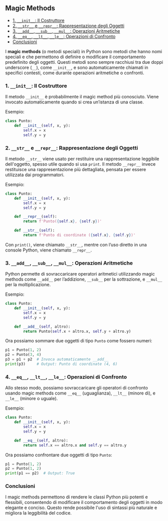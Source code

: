 ## Magic Methods  <!-- omit in toc -->

- [1. `__init__`: Il Costruttore](#1-__init__-il-costruttore)
- [2. `__str__` e `__repr__`: Rappresentazione degli Oggetti](#2-__str__-e-__repr__-rappresentazione-degli-oggetti)
- [3. `__add__`, `__sub__`, `__mul__`: Operazioni Aritmetiche](#3-__add__-__sub__-__mul__-operazioni-aritmetiche)
- [4. `__eq__`, `__lt__`, `__le__`: Operazioni di Confronto](#4-__eq__-__lt__-__le__-operazioni-di-confronto)
- [Conclusioni](#conclusioni)


I **magic methods** (o metodi speciali) in Python sono metodi che hanno nomi speciali e che permettono di definire o modificare il comportamento predefinito degli oggetti. Questi metodi sono sempre racchiusi tra due doppi underscore (`__`), come `__init__`, e sono automaticamente chiamati in specifici contesti, come durante operazioni aritmetiche o confronti.

### 1. `__init__`: Il Costruttore

Il metodo `__init__` è probabilmente il magic method più conosciuto. Viene invocato automaticamente quando si crea un’istanza di una classe.

Esempio:

```python
class Punto:
    def __init__(self, x, y):
        self.x = x
        self.y = y
```

### 2. `__str__` e `__repr__`: Rappresentazione degli Oggetti

Il metodo `__str__` viene usato per restituire una rappresentazione leggibile dell'oggetto, spesso utile quando si usa `print`. Il metodo `__repr__` invece restituisce una rappresentazione più dettagliata, pensata per essere utilizzata dai programmatori.

Esempio:

```python
class Punto:
    def __init__(self, x, y):
        self.x = x
        self.y = y

    def __repr__(self):
        return f'Punto({self.x}, {self.y})'

    def __str__(self):
        return f'Punto di coordinate ({self.x}, {self.y})'
```

Con `print()`, viene chiamato `__str__`, mentre con l’uso diretto in una console Python, viene chiamato `__repr__`.

### 3. `__add__`, `__sub__`, `__mul__`: Operazioni Aritmetiche

Python permette di sovraccaricare operatori aritmetici utilizzando magic methods come `__add__` per l’addizione, `__sub__` per la sottrazione, e `__mul__` per la moltiplicazione.

Esempio:

```python
class Punto:
    def __init__(self, x, y):
        self.x = x
        self.y = y

    def __add__(self, altro):
        return Punto(self.x + altro.x, self.y + altro.y)
```

Ora possiamo sommare due oggetti di tipo `Punto` come fossero numeri:

```python
p1 = Punto(1, 2)
p2 = Punto(3, 4)
p3 = p1 + p2  # Invoca automaticamente __add__
print(p3)     # Output: Punto di coordinate (4, 6)
```

### 4. `__eq__`, `__lt__`, `__le__`: Operazioni di Confronto

Allo stesso modo, possiamo sovraccaricare gli operatori di confronto usando magic methods come `__eq__` (uguaglianza), `__lt__` (minore di), e `__le__` (minore o uguale).

Esempio:

```python
class Punto:
    def __init__(self, x, y):
        self.x = x
        self.y = y

    def __eq__(self, altro):
        return self.x == altro.x and self.y == altro.y
```

Ora possiamo confrontare due oggetti di tipo `Punto`:

```python
p1 = Punto(1, 2)
p2 = Punto(1, 2)
print(p1 == p2)  # Output: True
```

### Conclusioni

I magic methods permettono di rendere le classi Python più potenti e flessibili, consentendo di modificare il comportamento degli oggetti in modo elegante e conciso. Questo rende possibile l'uso di sintassi più naturale e migliora la leggibilità del codice.
